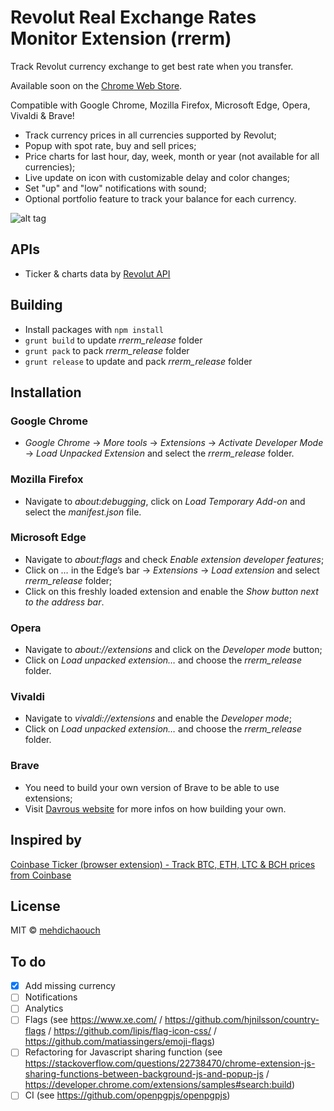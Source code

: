 # Revolut Real Exchange Rates Monitor Extension (rrerm)

Track Revolut currency exchange to get best rate when you transfer.

Available soon on the [Chrome Web Store](https://github.com/mehdichaouch/revolut-real-exchange-rates-monitor/).

Compatible with Google Chrome, Mozilla Firefox, Microsoft Edge, Opera, Vivaldi & Brave!

* Track currency prices in all currencies supported by Revolut;
* Popup with spot rate, buy and sell prices;
* Price charts for last hour, day, week, month or year (not available for all currencies);
* Live update on icon with customizable delay and color changes;
* Set "up" and "low" notifications with sound;
* Optional portfolio feature to track your balance for each currency.

![alt tag](https://raw.githubusercontent.com/mehdichaouch/revolut-real-exchange-rates-monitor/master/img/screenshot.png)

## APIs

* Ticker & charts data by [Revolut API](https://www.revolut.com/api)

## Building

* Install packages with `npm install`
* `grunt build` to update *rrerm_release* folder
* `grunt pack` to pack *rrerm_release* folder
* `grunt release` to update and pack *rrerm_release* folder

## Installation

### Google Chrome

* *Google Chrome* -> *More tools* -> *Extensions* -> *Activate Developer Mode* -> *Load Unpacked Extension* and select the *rrerm_release* folder.

### Mozilla Firefox

* Navigate to *about:debugging*, click on *Load Temporary Add-on* and select the *manifest.json* file.

### Microsoft Edge

* Navigate to *about:flags* and check *Enable extension developer features*;
* Click on *…* in the Edge’s bar -> *Extensions* -> *Load extension* and select *rrerm_release* folder;
* Click on this freshly loaded extension and enable the *Show button next to the address bar*.

### Opera

* Navigate to *about://extensions* and click on the *Developer mode* button;
* Click on *Load unpacked extension…* and choose the *rrerm_release* folder.

### Vivaldi

* Navigate to *vivaldi://extensions* and enable the *Developer mode*;
* Click on *Load unpacked extension…* and choose the *rrerm_release* folder.

### Brave

* You need to build your own version of Brave to be able to use extensions;
* Visit [Davrous website](https://www.davrous.com/2016/12/07/creating-an-extension-for-all-browsers-edge-chrome-firefox-opera-brave/) for more infos on how building your own.

## Inspired by

[Coinbase Ticker (browser extension) - Track BTC, ETH, LTC & BCH prices from Coinbase](https://github.com/BobRazowsky/coinbaseTicker)

## License

MIT © [mehdichaouch](https://github.com/mehdichaouch)

## To do

* [x] Add missing currency
* [ ] Notifications
* [ ] Analytics
* [ ] Flags (see https://www.xe.com/ / https://github.com/hjnilsson/country-flags / https://github.com/lipis/flag-icon-css/ / https://github.com/matiassingers/emoji-flags)
* [ ] Refactoring for Javascript sharing function (see https://stackoverflow.com/questions/22738470/chrome-extension-js-sharing-functions-between-background-js-and-popup-js / https://developer.chrome.com/extensions/samples#search:build)
* [ ] CI (see https://github.com/openpgpjs/openpgpjs)
